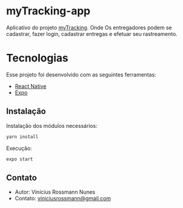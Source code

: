 # myTracking-app

Aplicativo do projeto [myTracking](https://github.com/ViniciusRossmann/myTracking). Onde Os entregadores podem se cadastrar, fazer login, cadastrar entregas e efetuar seu rastreamento.

# Tecnologias

Esse projeto foi desenvolvido com as seguintes ferramentas:

- [React Native](https://reactnative.dev)
- [Expo](https://expo.dev)

## Instalação 

Instalação dos módulos necessários:

```bash
yarn install
```

Execução:

```bash
expo start
```

## Contato

- Autor: Vinícius Rossmann Nunes
- Contato: viniciusrossmann@gmail.com
